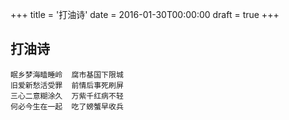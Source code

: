 +++
title = '打油诗'
date = 2016-01-30T00:00:00
draft = true
+++
## 打油诗

```text
眠乡梦海瞌睡岭  腐市基国下限城
旧爱新愁活受罪  前情后事死刷屏
三心二意糊涂久  万紫千红病不轻
何必今生在一起  吃了螃蟹早收兵
```
